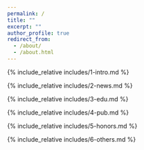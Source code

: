 ```yaml
---
permalink: /
title: ""
excerpt: ""
author_profile: true
redirect_from: 
  - /about/
  - /about.html
---
```


<span class='anchor' id='about-me'></span>
{% include_relative includes/1-intro.md %}

{% include_relative includes/2-news.md %}

{% include_relative includes/3-edu.md %}

{% include_relative includes/4-pub.md %}

{% include_relative includes/5-honors.md %}

{% include_relative includes/6-others.md %}